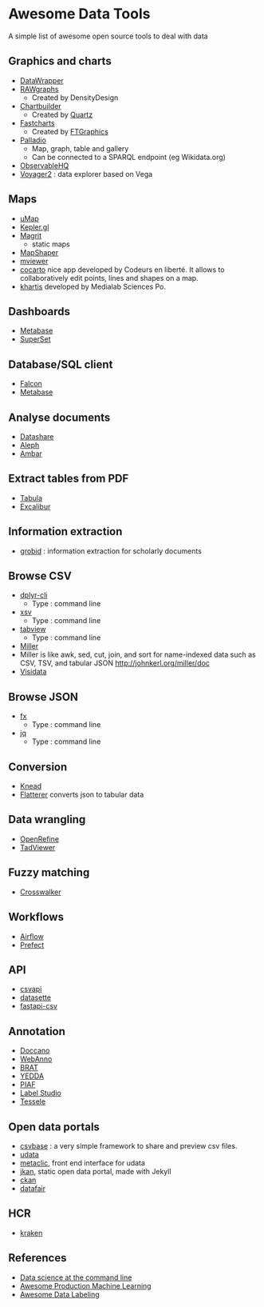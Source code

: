 # Awesome Data Tools

A simple list of awesome open source tools to deal with data

## Graphics and charts

* [DataWrapper](https://www.datawrapper.de/)
* [RAWgraphs](https://rawgraphs.io/)
  * Created by DensityDesign
* [Chartbuilder](http://quartz.github.io/Chartbuilder/)
  * Created by [Quartz](https://github.com/Quartz)
* [Fastcharts](https://fastcharts.io/)
  * Created by [FTGraphics](https://github.com/ft-interactive)  
* [Palladio](http://hdlab.stanford.edu/palladio/)
  * Map, graph, table and gallery
  * Can be connected to a SPARQL endpoint (eg Wikidata.org)
* [ObservableHQ](observablehq.com/) 
* [Voyager2](https://vega.github.io/voyager2/) : data explorer based on Vega
  
## Maps

* [uMap](https://umap.openstreetmap.fr/fr/)
* [Kepler.gl](https://kepler.gl/)
* [Magrit](http://magrit.cnrs.fr/)
  * static maps
* [MapShaper](https://mapshaper.org/)
* [mviewer](https://mviewer.netlify.app/fr/)
* [cocarto](https://cocarto.com/) nice app developed by Codeurs en liberté. It allows to collaboratively edit points, lines and shapes on a map.
* [khartis](https://www.sciencespo.fr/cartographie/khartis/) developed by Medialab Sciences Po.

## Dashboards

* [Metabase](https://github.com/metabase/metabase)
* [SuperSet](https://superset.apache.org/)

## Database/SQL client

* [Falcon](https://github.com/plotly/falcon)
* [Metabase](https://github.com/metabase/metabase)

## Analyse documents

* [Datashare](https://github.com/ICIJ/datashare)
* [Aleph](https://github.com/alephdata/aleph)
* [Ambar](https://ambar.cloud/)

## Extract tables from PDF

* [Tabula](https://tabula.technology/)
* [Excalibur](https://www.tryexcalibur.com/)

## Information extraction 

* [grobid](https://github.com/kermitt2/grobid) : information extraction for scholarly documents

## Browse CSV

* [dplyr-cli](https://github.com/coolbutuseless/dplyr-cli)
  * Type : command line
* [xsv](https://github.com/BurntSushi/xsv)
  * Type : command line
* [tabview](https://github.com/TabViewer/tabview)
  * Type : command line
* [Miller](https://github.com/johnkerl/miller)
 * Miller is like awk, sed, cut, join, and sort for name-indexed data such as CSV, TSV, and tabular JSON http://johnkerl.org/miller/doc
* [Visidata](https://www.visidata.org/)

## Browse JSON
 
* [fx](https://github.com/antonmedv/fx)
  * Type : command line
* [jq](https://stedolan.github.io/jq/)
  * Type : command line
  
## Conversion

* [Knead](https://github.com/hay/dataknead)
* [Flatterer](https://flatterer.opendata.coop/) converts json to tabular data

## Data wrangling 

* [OpenRefine](https://openrefine.org/)
* [TadViewer](https://www.tadviewer.com/)

## Fuzzy matching

* [Crosswalker](https://crosswalker.washingtonpost.com/) 

## Workflows

* [Airflow](https://airflow.apache.org/)
* [Prefect](https://www.prefect.io/)

## API

* [csvapi](https://github.com/etalab/csvapi)
* [datasette](https://github.com/simonw/datasette)
* [fastapi-csv](https://github.com/jrieke/fastapi-csv)

## Annotation

* [Doccano](https://github.com/chakki-works/doccano/wiki)
* [WebAnno](https://webanno.github.io/webanno/)
* [BRAT](http://brat.nlplab.org/)
* [YEDDA](https://github.com/jiesutd/YEDDA)
* [PIAF](https://github.com/etalab/piaf)
* [Label Studio](https://labelstud.io/)
* [Tessele](https://medialab.github.io/tesselle/#/)

## Open data portals

* [csvbase](https://github.com/calpaterson/csvbase) : a very simple framework to share and preview csv files.
* [udata](https://github.com/opendatateam/udata)
* [metaclic](https://github.com/datakode/metaclic), front end interface for udata
* [jkan](https://github.com/timwis/jkan), static open data portal, made with Jekyll
* [ckan](https://ckan.org/)
* [datafair](https://github.com/data-fair/data-fair)

## HCR

* [kraken](https://github.com/mittagessen/kraken)

## References

* [Data science at the command line](https://www.datascienceatthecommandline.com/)
* [Awesome Production Machine Learning](https://github.com/EthicalML/awesome-production-machine-learning)
* [Awesome Data Labeling](https://github.com/heartexlabs/awesome-data-labeling)
